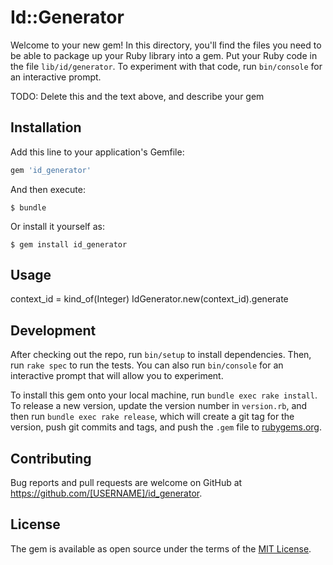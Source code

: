 # Id::Generator

Welcome to your new gem! In this directory, you'll find the files you need to be able to package up your Ruby library into a gem. Put your Ruby code in the file `lib/id/generator`. To experiment with that code, run `bin/console` for an interactive prompt.

TODO: Delete this and the text above, and describe your gem

## Installation

Add this line to your application's Gemfile:

```ruby
gem 'id_generator'
```

And then execute:

    $ bundle

Or install it yourself as:

    $ gem install id_generator

## Usage
context_id = kind_of(Integer)
IdGenerator.new(context_id).generate

## Development

After checking out the repo, run `bin/setup` to install dependencies. Then, run `rake spec` to run the tests. You can also run `bin/console` for an interactive prompt that will allow you to experiment.

To install this gem onto your local machine, run `bundle exec rake install`. To release a new version, update the version number in `version.rb`, and then run `bundle exec rake release`, which will create a git tag for the version, push git commits and tags, and push the `.gem` file to [rubygems.org](https://rubygems.org).

## Contributing

Bug reports and pull requests are welcome on GitHub at https://github.com/[USERNAME]/id_generator.

## License

The gem is available as open source under the terms of the [MIT License](https://opensource.org/licenses/MIT).
